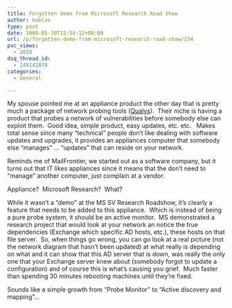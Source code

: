 ```yaml
---
title: Forgotten demo from Microsoft Research Road Show
author: koblas
type: post
date: 2008-05-30T15:54:12+00:00
url: /p/forgotten-demo-from-microsoft-research-road-show/154
pvc_views:
  - 2039
dsq_thread_id:
  - 249142878
categories:
  - General

---
```

My spouse pointed me at an appliance product the other day that is pretty much a package of network probing tools ([Qualys][1]).&nbsp; Their niche is having a product that probes a network of vulnerabilities before somebody else can exploit them.&nbsp; Good idea, simple product, easy updates, etc. etc.&nbsp;&nbsp; Makes total sense since many &#8220;technical&#8221; people don&#8217;t like dealing with software updates and upgrades, it provides an appliances computer that somebody else &#8220;manages&#8221; &#8230; &#8220;updates&#8221; that can reside on your network.

Reminds me of MailFrontier, we started out as a software company, but it turns out that IT likes appliances since it means that the don&#8217;t need to &#8220;manage&#8221; another computer, just complain at a vendor.

Appliance?&nbsp; Microsoft Research?&nbsp; What?

While it wasn&#8217;t a &#8220;demo&#8221; at the MS SV Research Roadshow, it&#8217;s clearly a feature that needs to be added to this appliance.&nbsp; Which is instead of being a pure probe system, it should be an active monitor.&nbsp; MS demonstrated a research project that would look at your network an notice the true dependencies (Exchange which specific AD hosts, etc.), these hosts on that file server.&nbsp; So, when things go wrong, you can go look at a real picture (not the network diagram that hasn&#8217;t been updated) at what really is depending on what and it can show that this AD server that is down, was really the only one that your Exchange server knew about (somebody forgot to update a configuration) and of course this is what&#8217;s causing you grief.&nbsp; Much faster than spending 30 minutes rebooting machines until they&#8217;re fixed.

Sounds like a simple growth from &#8220;Probe Monitor&#8221; to &#8220;Active discovery and mapping&#8221;&#8230;

 [1]: http://www.qualys.com
